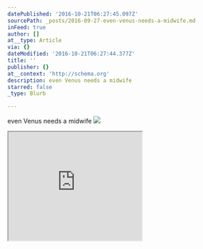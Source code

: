 ```yaml
---
datePublished: '2016-10-21T06:27:45.097Z'
sourcePath: _posts/2016-09-27-even-venus-needs-a-midwife.md
inFeed: true
author: []
at__type: Article
via: {}
dateModified: '2016-10-21T06:27:44.377Z'
title: ''
publisher: {}
at__context: 'http://schema.org'
description: even Venus needs a midwife
starred: false
_type: Blurb

---
```

even Venus needs a midwife
![](https://the-grid-user-content.s3-us-west-2.amazonaws.com/c0532170-5ead-4446-9906-3b58520b0bd9.jpg)

<iframe src="https://the-grid.github.io/ed-userhtml/?g=eJxNkUFLxDAQhe_9FaGCm8JuooIgtt3Dggcve1FPIpJNJtt0t0nJTIuL-N9N1y54y2Q-3pt5Uxk3Mmfq3O5WMQTK15VMX-usQh1dT2tuB6_JBc_NkuEysQX7zhgbVWRtqm2LrGZG7IGejtCBJ9ycXtV-qzrgWLzffJSJdpbx_8zm9Gx4kipYBBqin5hZSEdQBDOXFMrUEM6knjN_mMCoU5lLqYP3oElYpWEXwkF4IAn-8-1FojmIFq--7K471rfXI0RMS9TjnXjIJ5k0t-hVTB7bYEA4jxBpAzZE4PNeRZn9cBP0ME2yZIu_RBbpdfFbtZh8FkVRVnLOK6umRPVRIZ5D1aE7h5Izo0itmgi2zhuiHh-lpAb20RmhnGxDo7xXcub80PUBKWncX07yC2-MjWU" height="244" style=""></iframe>
